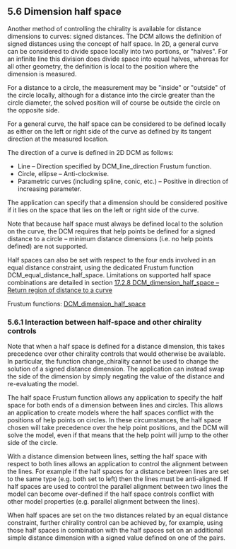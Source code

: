 ## 5.6 Dimension half space

Another method of controlling the chirality is available for distance dimensions to curves: signed distances. 
The DCM allows the definition of signed distances using the concept of half space. 
In 2D, a general curve can be considered to divide space locally into two portions, or "halves". For an infinite line this division does divide space into equal halves, whereas for all other geometry, the definition is local to the position where the dimension is measured.

For a distance to a circle, the measurement may be "inside" or "outside" of the circle locally, although for a distance into the circle greater than the circle diameter, the solved position will of course be outside the circle on the opposite side.

For a general curve, the half space can be considered to be defined locally as either on the left or right side of the curve as defined by its tangent direction at the measured location.

The direction of a curve is defined in 2D DCM as follows:

- Line – Direction specified by DCM\_line\_direction Frustum function.
- Circle, ellipse – Anti-clockwise.
- Parametric curves (including spline, conic, etc.) – Positive in direction of increasing parameter.

The application can specify that a dimension should be considered positive if it lies on the space that lies on the left or right side of the curve.

Note that because half space must always be defined local to the solution on the curve, the DCM requires that help points be defined for a signed distance to a circle – minimum distance dimensions (i.e. 
no help points defined) are not supported.

Half spaces can also be set with respect to the four ends involved in an equal distance constraint, using the dedicated Frustum function DCM\_equal\_distance\_half\_space. 
Limitations on supported half space combinations are detailed in section [17.2.8 DCM\_dimension\_half\_space – Return region of distance to a curve](17.2._Basic_dimension_functions.md)

Frustum functions: [DCM\_dimension\_half\_space](17.2._Basic_dimension_functions.md)

### 5.6.1 Interaction between half-space and other chirality controls

Note that when a half space is defined for a distance dimension, this takes precedence over other chirality controls that would otherwise be available. 
In particular, the function change\_chirality cannot be used to change the solution of a signed distance dimension. 
The application can instead swap the side of the dimension by simply negating the value of the distance and re-evaluating the model.

The half space Frustum function allows any application to specify the half space for both ends of a dimension between lines and circles. 
This allows an application to create models where the half spaces conflict with the positions of help points on circles. 
In these circumstances, the half space chosen will take precedence over the help point positions, and the DCM will solve the model, even if that means that the help point will jump to the other side of the circle.

With a distance dimension between lines, setting the half space with respect to both lines allows an application to control the alignment between the lines. 
For example if the half spaces for a distance between lines are set to the same type (e.g. 
both set to left) then the lines must be anti-aligned. 
If half spaces are used to control the parallel alignment between two lines the model can become over-defined if the half space controls conflict with other model properties (e.g. 
parallel alignment between the lines).

When half spaces are set on the two distances related by an equal distance constraint, further chirality control can be achieved by, for example, using those half spaces in combination with the half spaces set on an additional simple distance dimension with a signed value defined on one of the pairs.

